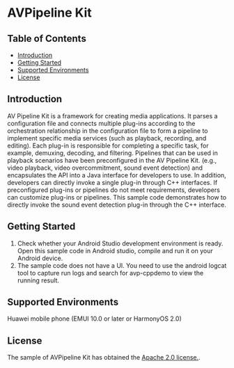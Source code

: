 # AVPipeline  Kit

## Table of Contents
 * [Introduction](#introduction)
 * [Getting Started](#getting-started)
 * [Supported Environments](#supported-environments)
 * [License](#license)
## Introduction
AV Pipeline Kit is a framework for creating media applications. It parses a configuration file and connects multiple plug-ins according to the orchestration relationship in the configuration file to form a pipeline to implement specific media services (such as playback, recording, and editing). Each plug-in is responsible for completing a specific task, for example, demuxing, decoding, and filtering.
Pipelines that can be used in playback scenarios have been preconfigured in the AV Pipeline Kit. (e.g., video playback, video overcommitment, sound event detection) and encapsulates the API into a Java interface for developers to use. In addition, developers can directly invoke a single plug-in through C++ interfaces. If preconfigured plug-ins or pipelines do not meet requirements, developers can customize plug-ins or pipelines.
This sample code demonstrates how to directly invoke the sound event detection plug-in through the C++ interface.

## Getting Started
1. Check whether your Android Studio development environment is ready. Open this sample code in Android studio, compile and run it on your Android device.
2. The sample code does not have a UI. You need to use the android logcat tool to capture run logs and search for avp-cppdemo to view the running result.

## Supported Environments
Huawei mobile phone (EMUI 10.0 or later or HarmonyOS 2.0)

## License
The sample of AVPipeline Kit has obtained the [Apache 2.0 license.](http://www.apache.org/licenses/LICENSE-2.0).